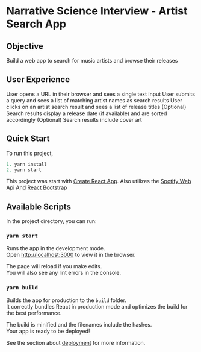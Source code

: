 # Narrative Science Interview - Artist Search App

## Objective
Build a web app to search for music artists and browse their releases

## User Experience 
User opens a URL in their browser and sees a single text input
User submits a query and sees a list of matching artist names as search results
User clicks on an artist search result and sees a list of release titles
(Optional) Search results display a release date (if available) and are sorted accordingly
(Optional) Search results include cover art

## Quick Start
To run this project, 


```js
1. yarn install
2. yarn start
```

This project was start with [Create React App](https://github.com/facebook/create-react-app).
Also utilizes the [Spotify Web Api](https://developer.spotify.com/documentation/web-api/)
And [React Bootstrap](https://react-bootstrap.github.io/)

## Available Scripts

In the project directory, you can run:

### `yarn start`

Runs the app in the development mode.<br />
Open [http://localhost:3000](http://localhost:3000) to view it in the browser.

The page will reload if you make edits.<br />
You will also see any lint errors in the console.

### `yarn build`

Builds the app for production to the `build` folder.<br />
It correctly bundles React in production mode and optimizes the build for the best performance.

The build is minified and the filenames include the hashes.<br />
Your app is ready to be deployed!

See the section about [deployment](https://facebook.github.io/create-react-app/docs/deployment) for more information.
